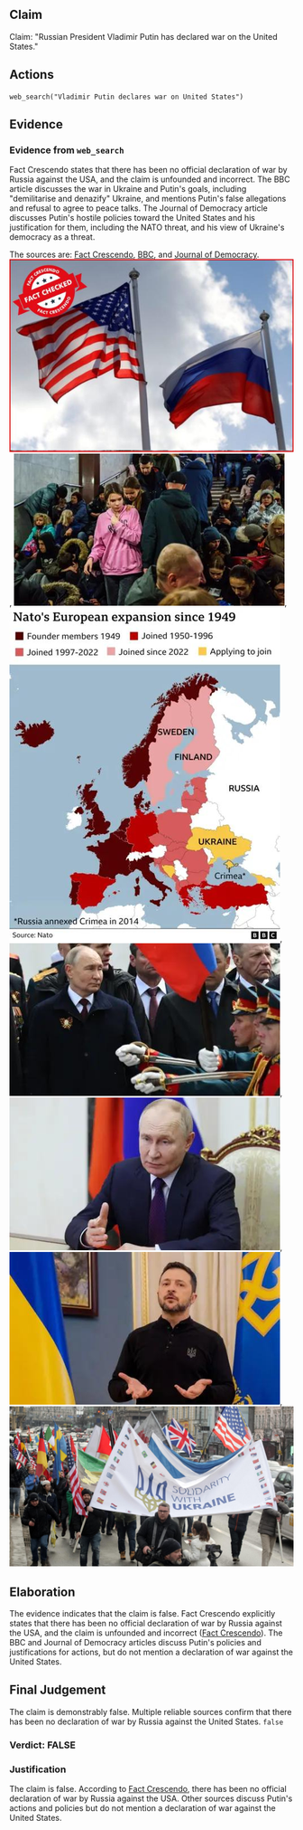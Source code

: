 ## Claim
Claim: "Russian President Vladimir Putin has declared war on the United States."

## Actions
```
web_search("Vladimir Putin declares war on United States")
```

## Evidence
### Evidence from `web_search`
Fact Crescendo states that there has been no official declaration of war by Russia against the USA, and the claim is unfounded and incorrect. The BBC article discusses the war in Ukraine and Putin's goals, including "demilitarise and denazify" Ukraine, and mentions Putin's false allegations and refusal to agree to peace talks. The Journal of Democracy article discusses Putin's hostile policies toward the United States and his justification for them, including the NATO threat, and his view of Ukraine's democracy as a threat.

The sources are: [Fact Crescendo](https://srilanka.factcrescendo.com/english/did-russia-declare-war-against-the-usa/), [BBC](https://www.bbc.com/news/articles/cj0q964851po), and [Journal of Democracy](https://www.journalofdemocracy.org/articles/what-putin-fears-most/). ![image 2675](media/2025-08-07_20-59-1754600363-143904.jpg), ![image 2683](media/2025-08-07_20-59-1754600381-299632.jpg), ![image 2687](media/2025-08-07_20-59-1754600382-650890.jpg), ![image 2689](media/2025-08-07_20-59-1754600383-197837.jpg), ![image 2681](media/2025-08-07_20-59-1754600380-944590.jpg), ![image 2685](media/2025-08-07_20-59-1754600382-179147.jpg), ![image 2694](media/2025-08-07_20-59-1754600386-245360.jpg)


## Elaboration
The evidence indicates that the claim is false. Fact Crescendo explicitly states that there has been no official declaration of war by Russia against the USA, and the claim is unfounded and incorrect ([Fact Crescendo](https://srilanka.factcrescendo.com/english/did-russia-declare-war-against-the-usa/)). The BBC and Journal of Democracy articles discuss Putin's policies and justifications for actions, but do not mention a declaration of war against the United States.


## Final Judgement
The claim is demonstrably false. Multiple reliable sources confirm that there has been no declaration of war by Russia against the United States. `false`

### Verdict: FALSE

### Justification
The claim is false. According to [Fact Crescendo](https://srilanka.factcrescendo.com/english/did-russia-declare-war-against-the-usa/), there has been no official declaration of war by Russia against the USA. Other sources discuss Putin's actions and policies but do not mention a declaration of war against the United States.
